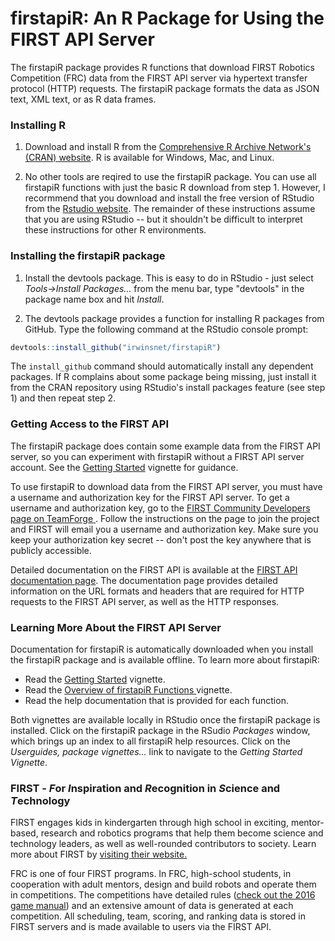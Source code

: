 # firstapiR: An R Package for Using the FIRST API Server

The firstapiR package provides R functions that download FIRST Robotics 
Competition (FRC) data from the FIRST API server via hypertext transfer protocol
(HTTP) requests. The firstapiR package formats the data as JSON text, XML text,
or as R data frames.

### Installing R

1. Download and install R from the [Comprehensive R Archive Network's (CRAN)
website](https://www.r-project.org/). R is available for Windows, Mac, and
Linux.

1. No other tools are reqired to use the firstapiR package. You can use all 
firstapiR functions with just the basic R download from step 1. However, I 
recormmend that you download and install the free version of RStudio from the
[Rstudio website](https://www.rstudio.com/). The remainder of these
instructions assume that you are using RStudio -- but it shouldn't be difficult
to interpret these instructions for other R environments.


### Installing the firstapiR package

1. Install the devtools package. This is easy to do in RStudio - just select
_Tools->Install Packages..._ from the menu bar, type "devtools" in the
package name box and hit _Install_.

1. The devtools package provides a function for installing R packages from
GitHub. Type the following command at the RStudio console prompt:
```R
devtools::install_github("irwinsnet/firstapiR")
```

The `install_github` command should automatically install any dependent packages. 
If R complains about some package being missing, just install it from the CRAN 
repository using RStudio's install packages feature (see step 1) and then
repeat step 2.


### Getting Access to the FIRST API

The firstapiR package does contain some example data from the FIRST API server,
so you can experiment with firstapiR without a FIRST API server account. See the
[Getting Started](http://irwinsnet.github.io/firstapiR/Getting_Started)
vignette for guidance.

To use firstapiR to download data from the FIRST API server, you must have a
username and authorization key for the FIRST API server. To get a username and
authorization key, go to the [FIRST Community Developers page on TeamForge 
](https://usfirst.collab.net/sf/projects/first_community_developers/). Follow 
the instructions on the page to join the project and FIRST will email you a 
username and authorization key. Make sure you keep your authorization key
secret -- don't post the key anywhere that is publicly accessible.

Detailed documentation on the FIRST API is available at the [FIRST API
documentation page](http://docs.frcevents2.apiary.io/#). The documentation page
provides detailed information on the URL formats and headers that are required
for HTTP requests to the FIRST API server, as well as the HTTP responses.


### Learning More About the FIRST API Server

Documentation for firstapiR is automatically downloaded when you install the
firstapiR package and is available offline. To learn more about firstapiR:

* Read the
  [Getting Started](http://irwinsnet.github.io/firstapiR/Getting_Started)
  vignette.
* Read the [Overview of firstapiR Functions
  ](http://irwinsnet.github.io/firstapiR/Functions) vignette.
* Read the help documentation that is provided for each function. 

Both vignettes are available locally in RStudio once the firstapiR package is 
installed. Click on the firstapiR package in the RSudio _Packages_ window, which
brings up an index to all firstapiR help resources. Click on the _Userguides,
package vignettes..._ link to navigate to the _Getting Started Vignette_.


### FIRST - *F*or *I*nspiration and *R*ecognition in *S*cience and *T*echnology

FIRST engages kids in kindergarten through high school in exciting, 
mentor-based, research and robotics programs that help them become science and 
technology leaders, as well as well-rounded contributors to society. Learn more 
about FIRST by [visiting their website.](http://www.firstinspires.org/)

FRC is one of four FIRST programs. In FRC, high-school students, in cooperation
with adult mentors, design and build robots and operate them in competitions.
The competitions have detailed rules ([check out the 2016 game
manual](http://www.firstinspires.org/resource-library/frc/competition-manual-qa-system))
and an extensive amount of data is generated at each competition. All 
scheduling, team, scoring, and ranking data is stored in FIRST servers and is 
made available to users via the FIRST API.
